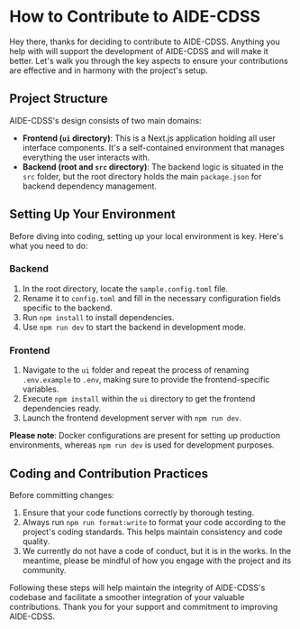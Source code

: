 # How to Contribute to AIDE-CDSS

Hey there, thanks for deciding to contribute to AIDE-CDSS. Anything you help with will support the development of AIDE-CDSS and will make it better. Let's walk you through the key aspects to ensure your contributions are effective and in harmony with the project's setup.

## Project Structure

AIDE-CDSS's design consists of two main domains:

- **Frontend (`ui` directory)**: This is a Next.js application holding all user interface components. It's a self-contained environment that manages everything the user interacts with.
- **Backend (root and `src` directory)**: The backend logic is situated in the `src` folder, but the root directory holds the main `package.json` for backend dependency management.

## Setting Up Your Environment

Before diving into coding, setting up your local environment is key. Here's what you need to do:

### Backend

1. In the root directory, locate the `sample.config.toml` file.
2. Rename it to `config.toml` and fill in the necessary configuration fields specific to the backend.
3. Run `npm install` to install dependencies.
4. Use `npm run dev` to start the backend in development mode.

### Frontend

1. Navigate to the `ui` folder and repeat the process of renaming `.env.example` to `.env`, making sure to provide the frontend-specific variables.
2. Execute `npm install` within the `ui` directory to get the frontend dependencies ready.
3. Launch the frontend development server with `npm run dev`.

**Please note**: Docker configurations are present for setting up production environments, whereas `npm run dev` is used for development purposes.

## Coding and Contribution Practices

Before committing changes:

1. Ensure that your code functions correctly by thorough testing.
2. Always run `npm run format:write` to format your code according to the project's coding standards. This helps maintain consistency and code quality.
3. We currently do not have a code of conduct, but it is in the works. In the meantime, please be mindful of how you engage with the project and its community.

Following these steps will help maintain the integrity of AIDE-CDSS's codebase and facilitate a smoother integration of your valuable contributions. Thank you for your support and commitment to improving AIDE-CDSS.
